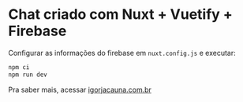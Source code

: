 # Chat criado com Nuxt + Vuetify + Firebase

Configurar as informações do firebase em `nuxt.config.js` e executar:

```bash
npm ci
npm run dev
```

Pra saber mais, acessar [igorjacauna.com.br](https://igorjacauna.com.br/vue/construindo-chat-em-25-minutos)